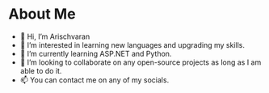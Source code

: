 # About Me
- 👋 Hi, I’m Arischvaran
- 👀 I’m interested in learning new languages and upgrading my skills.
- 🌱 I’m currently learning ASP.NET and Python.
- 💞️ I’m looking to collaborate on any open-source projects as long as I am able to do it.
- 📫 You can contact me on any of my socials.

<!---
Arisch24/Arisch24 is a ✨ special ✨ repository because its `README.md` (this file) appears on your GitHub profile.
You can click the Preview link to take a look at your changes.
--->
